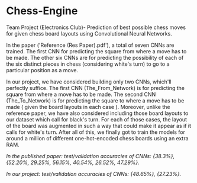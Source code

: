 # Chess-Engine
Team Project (Electronics Club)- Prediction of best possible chess moves for given chess board layouts using Convolutional Neural Networks.

In the paper ('Reference (Res Paper).pdf'), a total of seven CNNs are trained. The first CNN for predicting the square from where a move has to be made. The other six CNNs are for predicting the possibility of each of the six distinct pieces in chess (considering white's turn) to go to a particular position as a move.

In our project, we have considered building only two CNNs, which'll perfectly suffice. The first CNN (The_From_Network) is for predicting the square from where a move has to be made. The second CNN (The_To_Network) is for predicting the square to where a move has to be made ( given the board layouts in each case ). Moreover, unlike the reference paper, we have also considered including those board layouts to our dataset which call for black's turn. For each of those cases, the layout of the board was augmented in such a way that could make it appear as if it calls for white's turn. After all of this, we finally got to train the models for around a million of different one-hot-encoded chess boards using an extra RAM.

*In the published paper: test/validation accuracies of CNNs: {38.3%}, {52.20%, 29.25%, 56.15%, 40.54%, 26.52%, 47.29%}.*

*In our project: test/validation accuracies of CNNs: {48.65%}, {27.23%}.*

